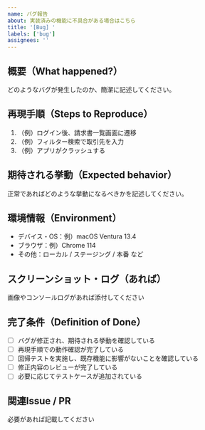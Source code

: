 ```yaml
---
name: バグ報告
about: 実装済みの機能に不具合がある場合はこちら
title: '[Bug] '
labels: ['bug']
assignees: ''
---
```


## 概要（What happened?）

どのようなバグが発生したのか、簡潔に記述してください。

## 再現手順（Steps to Reproduce）

1. （例）ログイン後、請求書一覧画面に遷移
2. （例）フィルター検索で取引先を入力
3. （例）アプリがクラッシュする

## 期待される挙動（Expected behavior）

正常であればどのような挙動になるべきかを記述してください。

## 環境情報（Environment）

- デバイス・OS：例）macOS Ventura 13.4
- ブラウザ：例）Chrome 114
- その他：ローカル / ステージング / 本番 など

## スクリーンショット・ログ（あれば）

画像やコンソールログがあれば添付してください

## 完了条件（Definition of Done）

- [ ] バグが修正され、期待される挙動を確認している
- [ ] 再現手順での動作確認が完了している
- [ ] 回帰テストを実施し、既存機能に影響がないことを確認している
- [ ] 修正内容のレビューが完了している
- [ ] 必要に応じてテストケースが追加されている

## 関連Issue / PR

必要があれば記載してください
